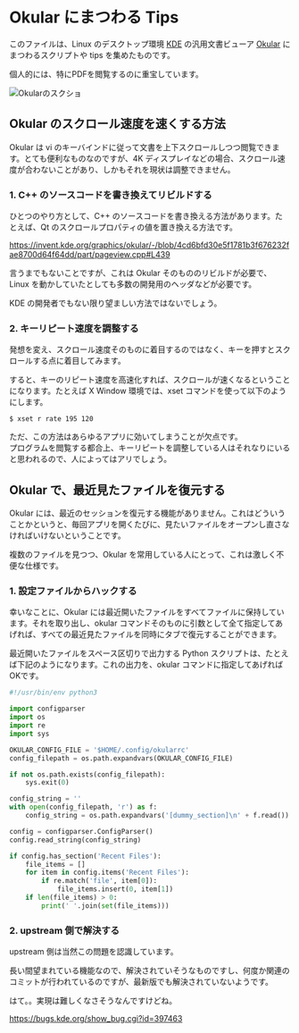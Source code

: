 # Okular にまつわる Tips

このファイルは、Linux のデスクトップ環境 [KDE](https://kde.org) の汎用文書ビューア [Okular](https://okular.kde.org/) にまつわるスクリプトや tips を集めたものです。

個人的には、特にPDFを閲覧するのに重宝しています。

![Okularのスクショ](https://okular.kde.org/images/screenies/okular-main.png)

## Okular のスクロール速度を速くする方法

Okular は vi のキーバインドに従って文書を上下スクロールしつつ閲覧できます。とても便利なものなのですが、4K ディスプレイなどの場合、スクロール速度が合わないことがあり、しかもそれを現状は調整できません。

### 1. C++ のソースコードを書き換えてリビルドする

ひとつのやり方として、C++ のソースコードを書き換える方法があります。たとえば、Qt のスクロールプロパティの値を置き換える方法です。

https://invent.kde.org/graphics/okular/-/blob/4cd6bfd30e5f1781b3f676232fae8700d64f64dd/part/pageview.cpp#L439

言うまでもないことですが、これは Okular そのもののリビルドが必要で、Linux を動かしていたとしても多数の開発用のヘッダなどが必要です。

KDE の開発者でもない限り望ましい方法ではないでしょう。

### 2. キーリピート速度を調整する

発想を変え、スクロール速度そのものに着目するのではなく、キーを押すとスクロールする点に着目してみます。

すると、キーのリピート速度を高速化すれば、スクロールが速くなるということになります。たとえば X Window 環境では、xset コマンドを使って以下のようにします。

```
$ xset r rate 195 120
```

ただ、この方法はあらゆるアプリに効いてしまうことが欠点です。  
プログラムを閲覧する都合上、キーリピートを調整している人はそれなりにいると思われるので、人によってはアリでしょう。

## Okular で、最近見たファイルを復元する

Okular には、最近のセッションを復元する機能がありません。これはどういうことかというと、毎回アプリを開くたびに、見たいファイルをオープンし直さなければいけないということです。

複数のファイルを見つつ、Okular を常用している人にとって、これは激しく不便な仕様です。

### 1. 設定ファイルからハックする

幸いなことに、Okular には最近開いたファイルをすべてファイルに保持しています。それを取り出し、okular コマンドそのものに引数として全て指定してあげれば、すべての最近見たファイルを同時にタブで復元することができます。

最近開いたファイルをスペース区切りで出力する Python スクリプトは、たとえば下記のようになります。これの出力を、okular コマンドに指定してあげればOKです。

```python
#!/usr/bin/env python3

import configparser
import os
import re
import sys

OKULAR_CONFIG_FILE = '$HOME/.config/okularrc'
config_filepath = os.path.expandvars(OKULAR_CONFIG_FILE)

if not os.path.exists(config_filepath):
    sys.exit(0)

config_string = ''
with open(config_filepath, 'r') as f:
    config_string = os.path.expandvars('[dummy_section]\n' + f.read())

config = configparser.ConfigParser()
config.read_string(config_string)

if config.has_section('Recent Files'):
    file_items = []
    for item in config.items('Recent Files'):
        if re.match('file', item[0]):
            file_items.insert(0, item[1])
    if len(file_items) > 0:
        print(' '.join(set(file_items)))
```

### 2. upstream 側で解決する

upstream 側は当然この問題を認識しています。

長い間望まれている機能なので、解決されていそうなものですし、何度か関連のコミットが行われているのですが、最新版でも解決されていないようです。

はて。。実現は難しくなさそうなんですけどね。

https://bugs.kde.org/show_bug.cgi?id=397463

